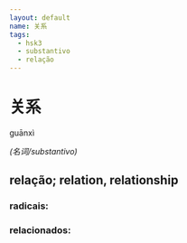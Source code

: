 ```yaml
--- 
layout: default
name: 关系 
tags: 
  - hsk3
  - substantivo
  - relação
--- 
```

# 关系 
guānxì  
 
*(名词/substantivo)*  
## relação; relation, relationship 
### radicais: 
### relacionados: 
